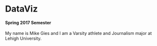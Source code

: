 # DataViz 
#### Spring 2017 Semester
My name is Mike Gies and I am a Varsity athlete and Journalism major at Lehigh University.
